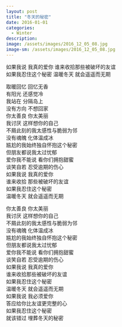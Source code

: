 ```yaml
---
layout: post
title: "冬天的秘密"
date: 2016-01-01
categories:
  - Winter
description: 
image: /assets/images/2016_12_05_08.jpg
image-sm: /assets/images/2016_12_05_08.jpg
---
```

如果我说 我真的爱你 谁来收拾那些被破坏的友谊  
如果我忍住这个秘密 温暖冬天 就会遥遥而无期


取暖回忆 回忆无香  
有阳光 还感觉冷  
我站在 分隔岛上  
没有方向 不想回家  
你太善良 你太美丽  
我讨厌 这样想你的自己    
不屑此刻的我太感性与脆弱为邻  
没有魂魄 化体温成冰  
尴尬的我始终独自怀抱这个秘密  
但朋友都说我太过忧郁  
爱你我不能说 看你们拥抱甜蜜  
谈笑自若 忍受逾期的伤心  
如果我说 我真的爱你  
谁来收拾 那些被破坏的友谊  
如果我忍住这个秘密  
温暖冬天 就会遥遥而无期  


你太善良 你太美丽  
我讨厌 这样想你的自己  
不屑此刻的我太感性与脆弱为邻  
没有魂魄 化体温成冰  
尴尬的我始终独自怀抱这个秘密  
但朋友都说我太过忧郁  
爱你我不能说 看你们拥抱甜蜜  
谈笑自若 忍受逾期的伤心  
如果我说 我真的爱你  
谁来收拾那些被破坏的友谊  
如果我忍住这个秘密  
温暖冬天 就会遥遥而无期  
如果我说 我必须爱你  
答应给你比友谊更完整的心  
如果我忍住这个秘密  
就该错过 埋葬冬天的秘密  

